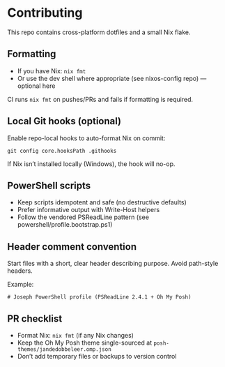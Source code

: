 # Contributing

This repo contains cross-platform dotfiles and a small Nix flake.

## Formatting

- If you have Nix: `nix fmt`
- Or use the dev shell where appropriate (see nixos-config repo) — optional here

CI runs `nix fmt` on pushes/PRs and fails if formatting is required.

## Local Git hooks (optional)

Enable repo-local hooks to auto-format Nix on commit:

```
git config core.hooksPath .githooks
```

If Nix isn’t installed locally (Windows), the hook will no-op.

## PowerShell scripts

- Keep scripts idempotent and safe (no destructive defaults)
- Prefer informative output with Write-Host helpers
- Follow the vendored PSReadLine pattern (see powershell/profile.bootstrap.ps1)

## Header comment convention

Start files with a short, clear header describing purpose. Avoid path-style headers.

Example:
```
# Joseph PowerShell profile (PSReadLine 2.4.1 + Oh My Posh)
```

## PR checklist

- Format Nix: `nix fmt` (if any Nix changes)
- Keep the Oh My Posh theme single-sourced at `posh-themes/jandedobbeleer.omp.json`
- Don’t add temporary files or backups to version control
